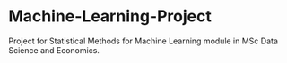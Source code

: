 # Machine-Learning-Project
Project for Statistical Methods for Machine Learning module in MSc Data Science and Economics.

